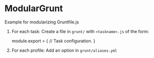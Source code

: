 ModularGrunt
============

Example for modularizing Gruntfile.js

1. For each task: Create a file in `grunt/` with `<taskname>.js` of the form:

    module.export = {
      // Task configuration.
    }

2. For each profile: Add an option in `grunt/aliases.yml`
